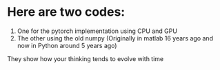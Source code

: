 # Here are two codes:
1. One for the pytorch implementation using CPU and GPU
2. The other using the old numpy (Originally in matlab 16 years ago and now in Python around 5 years ago)

They show how your thinking tends to evolve with time
